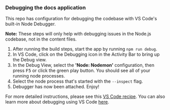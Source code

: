 ### Debugging the docs application

This repo has configuration for debugging the codebase with VS Code's built-in Node Debugger.

**Note:** These steps will only help with debugging issues in the Node.js codebase, not in the content files.

1. After running the build steps, start the app by running `npm run debug`.
1. In VS Code, click on the Debugging icon in the Activity Bar to bring up the Debug view.
1. In the Debug View, select the **'Node: Nodemon'** configuration, then press <kbd>F5</kbd> or click the green play button. You should see all of your running node processes.
1. Select the node process that's started with the `--inspect` flag.
1. Debugger has now been attached. Enjoy!

For more detailed instructions, please see this [VS Code recipe](https://github.com/Microsoft/vscode-recipes/tree/master/nodemon). You can also learn more about debugging using VS Code [here](https://code.visualstudio.com/docs/editor/debugging).
